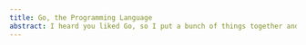 ```yaml
---
title: Go, the Programming Language
abstract: I heard you liked Go, so I put a bunch of things together and served them to ya. Enjoy!
---
```


